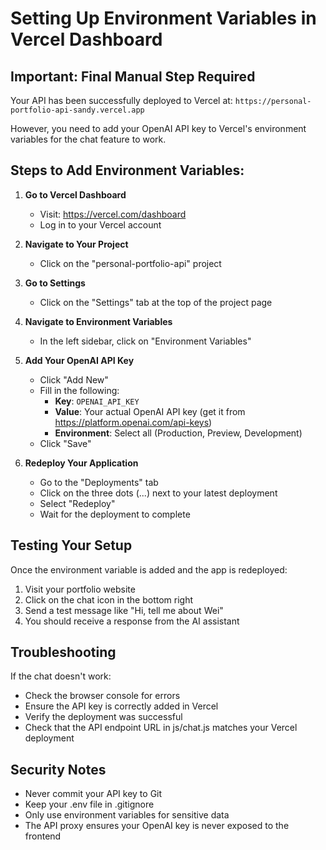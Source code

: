 # Setting Up Environment Variables in Vercel Dashboard

## Important: Final Manual Step Required

Your API has been successfully deployed to Vercel at:
`https://personal-portfolio-api-sandy.vercel.app`

However, you need to add your OpenAI API key to Vercel's environment variables for the chat feature to work.

## Steps to Add Environment Variables:

1. **Go to Vercel Dashboard**
   - Visit: https://vercel.com/dashboard
   - Log in to your Vercel account

2. **Navigate to Your Project**
   - Click on the "personal-portfolio-api" project

3. **Go to Settings**
   - Click on the "Settings" tab at the top of the project page

4. **Navigate to Environment Variables**
   - In the left sidebar, click on "Environment Variables"

5. **Add Your OpenAI API Key**
   - Click "Add New"
   - Fill in the following:
     - **Key**: `OPENAI_API_KEY`
     - **Value**: Your actual OpenAI API key (get it from https://platform.openai.com/api-keys)
     - **Environment**: Select all (Production, Preview, Development)
   - Click "Save"

6. **Redeploy Your Application**
   - Go to the "Deployments" tab
   - Click on the three dots (...) next to your latest deployment
   - Select "Redeploy"
   - Wait for the deployment to complete

## Testing Your Setup

Once the environment variable is added and the app is redeployed:

1. Visit your portfolio website
2. Click on the chat icon in the bottom right
3. Send a test message like "Hi, tell me about Wei"
4. You should receive a response from the AI assistant

## Troubleshooting

If the chat doesn't work:
- Check the browser console for errors
- Ensure the API key is correctly added in Vercel
- Verify the deployment was successful
- Check that the API endpoint URL in js/chat.js matches your Vercel deployment

## Security Notes

- Never commit your API key to Git
- Keep your .env file in .gitignore
- Only use environment variables for sensitive data
- The API proxy ensures your OpenAI key is never exposed to the frontend